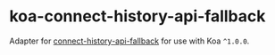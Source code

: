 # koa-connect-history-api-fallback

Adapter for [connect-history-api-fallback](https://github.com/bripkens/connect-history-api-fallback) for use with Koa `^1.0.0`.
